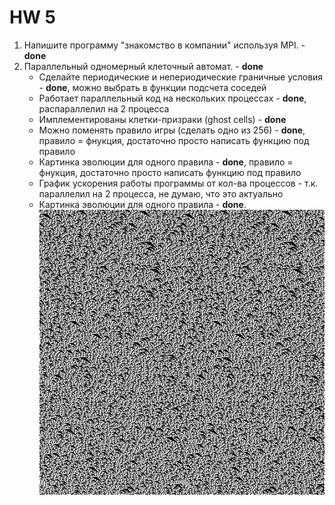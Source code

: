 # HW 5

1. Напишите программу "знакомство в компании" используя MPI. - **done**
2. Параллельный одномерный клеточный автомат. - **done**
    - Сделайте периодические и непериодические граничные условия - **done**, можно выбрать в функции подсчета соседей
    - Работает параллельный код на нескольких процессах - **done**, распараллелил на 2 процесса
    - Имплементированы клетки-призраки (ghost cells) - **done**
    - Можно поменять правило игры (сделать одно из 256) - **done**, правило = фнукция, достаточно просто написать функцию под правило
    - Картинка эволюции для одного правила - **done**, правило = фнукция, достаточно просто написать функцию под правило
    - График ускорения работы программы от кол-ва процессов - т.к. параллелил на 2 процесса, не думаю, что это актуально
    - Картинка эволюции для одного правила - **done**.  
![Картинка эволюции для одного правила](https://raw.githubusercontent.com/alexyar88/made_hpc_2020/master/hw5/2_cellular_automata/cellular_automata_parallel.bmp?token=AALS5MYA4I5TNM6LCDVEX2S7SGD6Y)    
  

